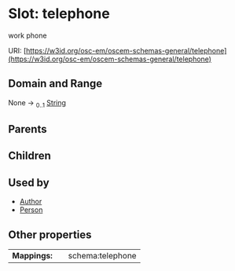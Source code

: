 
# Slot: telephone

work phone

URI: [https://w3id.org/osc-em/oscem-schemas-general/telephone](https://w3id.org/osc-em/oscem-schemas-general/telephone)


## Domain and Range

None &#8594;  <sub>0..1</sub> [String](types/String.md)

## Parents


## Children


## Used by

 * [Author](Author.md)
 * [Person](Person.md)

## Other properties

|  |  |  |
| --- | --- | --- |
| **Mappings:** | | schema:telephone |
